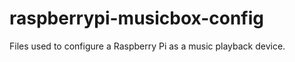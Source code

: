 raspberrypi-musicbox-config
===========================

Files used to configure a Raspberry Pi as a music playback device.
